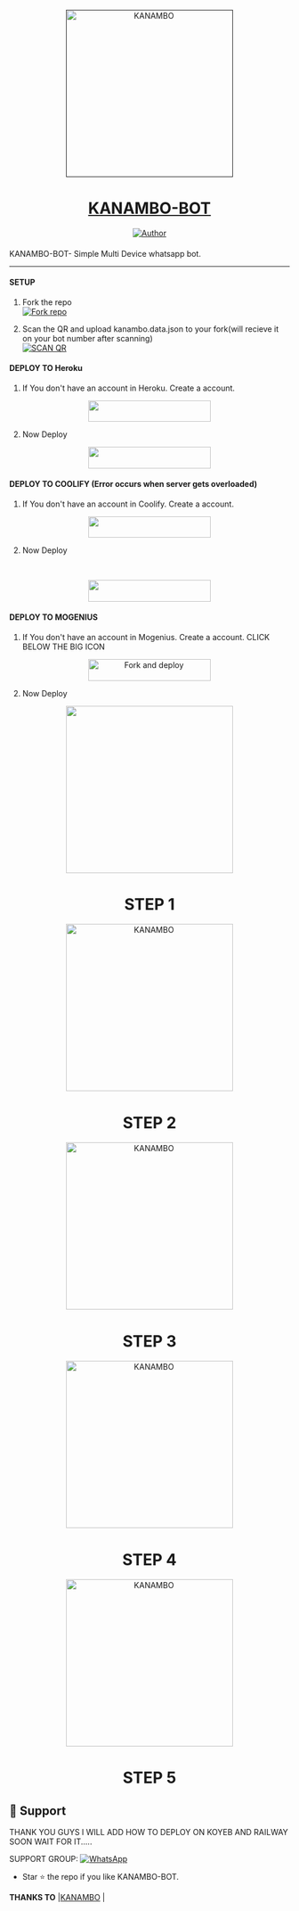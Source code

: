 
<p align="center">  
  <a href="">
    <img alt="KANAMBO" height="300" src="https://cdn.jsdelivr.net/gh/Kanambp/kanamb@main/kanambo.jpg">
    <h1 align="center">KANAMBO-BOT</h1>
  </a>
</p>
<p align="center">
<a href="https://github.com/Kanambp"><img title="Author" src="https://img.shields.io/badge/KANAMBO-BOT-black?style=for-the-badge&logo=telegram"></a>
<p/>

####  
KANAMBO-BOT- Simple Multi Device whatsapp bot.

***

#### SETUP

1. Fork the repo
    <br>
<a href='https://github.com/Kanambp/KANAMBO-BOT/fork' target="_blank"><img alt='Fork repo' src='https://img.shields.io/badge/Fork Repo-100000?style=for-the-badge&logo=scan&logoColor=white&labelColor=black&color=black'/></a>

2. Scan the QR and upload kanambo.data.json to your fork(will recieve it on your bot number after scanning)
    <br>
<a href='https://replit.com/@Kanambp/KANAMBO-QR-CODE-GENERATOR?v=1' target="_blank"><img alt='SCAN QR' src='https://img.shields.io/badge/Scan_qr-100000?style=for-the-badge&logo=scan&logoColor=white&labelColor=black&color=black'/></a>



#### DEPLOY TO Heroku 

1. If You don't have an account in Heroku. Create a account.
    <br>
<p align="center"><a href="https://signup.heroku.com"> <img src="https://img.shields.io/badge/heroku%20Account-blue?style=for-the-badge&logo=heroku" width="220" height="38.45"/></a></p>

2. Now Deploy
    <br>
<p align="center"><a href="https://heroku.com/deploy?template=https://github.com/Kanambp/KANAMBO-BOT"> <img src="https://img.shields.io/badge/Heroku%20Deploy-blue?style=for-the-badge&logo=heroku" width="220" height="38.45"/></a></p>

#### DEPLOY TO COOLIFY (Error occurs when server gets overloaded)

1. If You don't have an account in Coolify. Create a account.
    <br>
<p align="center"><a href="http://65.21.52.72:3000/register"> <img src="https://img.shields.io/badge/coolify%20Account-blue?style=for-the-badge&logo=coolify" width="220" height="38.45"/></a></p>

2. Now Deploy
  <br>
<p align="center"><a href="https://demo.coolify.io/applications/cliw16yjq0003o09s05julvlg/configuration/source"> <img src="https://img.shields.io/badge/coolify%20Account-blue?style=for-the-badge&logo=coolify" width="220" height="38.45"/></a></p>

#### DEPLOY TO MOGENIUS 

1. If You don't have an account in Mogenius. Create a account. CLICK BELOW THE BIG ICON
    <br>
<p align="center"><a href="https://studio.mogenius.com/user/login"> <img align="center" src="https://studio.mogenius.com/assets/logos/logo-mogenius-logo-quer.svg/mogenius%20Account-blue?style=for-the-badge&logo=mogenius" width="220" height="38.45" alt="Fork and deploy" /></a>
  
2. Now Deploy 

<p align="center">  
    <img alt="" height="300" src="https://telegra.ph/file/28d195759b1c4f4bae1a4.jpg">
    <h1 align="center">STEP 1 </h1>
</p>


<p align="center">  
    <img alt="KANAMBO" height="300" src="https://telegra.ph/file/104b23921c3487546de77.jpg">
    <h1 align="center">STEP 2 </h1>
</p>

<p align="center">  
    <img alt="KANAMBO" height="300" src="https://telegra.ph/file/6ec6ee0d95fc6e9fe5d4f.jpg">
    <h1 align="center">STEP 3</h1>
</p>

<p align="center">  
    <img alt="KANAMBO" height="300" src="https://telegra.ph/file/bf3fcfd2221db9c6188b2.jpg">
    <h1 align="center">STEP 4</h1>
</p>

<p align="center">  
    <img alt="KANAMBO" height="300" src="https://telegra.ph/file/bf10241aa12697e0a63c6.jpg">
    <h1 align="center">STEP 5</h1>
</p>

 ## 🤩 Support
THANK YOU GUYS I WILL ADD HOW TO DEPLOY ON KOYEB AND RAILWAY SOON WAIT FOR IT.....


SUPPORT GROUP: <a href="https://chat.whatsapp.com/Ei8SGOBRMH06aD3mk23fbF"><img alt="WhatsApp" src="https://camo.githubusercontent.com/2157131829ac512183ee8f8b6c6f803688a4cc66a2e686602844e80478401a7c/68747470733a2f2f696d672e736869656c64732e696f2f62616467652f4a6f696e2047726f75702d3235443336363f7374796c653d666f722d7468652d6261646765266c6f676f3d7768617473617070266c6f676f436f6c6f723d7768697465"/></a>

- Star ⭐ the repo if you like KANAMBO-BOT.

 **THANKS TO** |[KANAMBO](https://github.com/Kanambp/KANAMBO-BOT) | 




